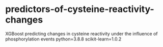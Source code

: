 # predictors-of-cysteine-reactivity-changes
  XGBoost predicting changes in cysteine reactivity under the influence of phosphorylation events
  python=3.8.8
  scikit-learn=1.0.2
